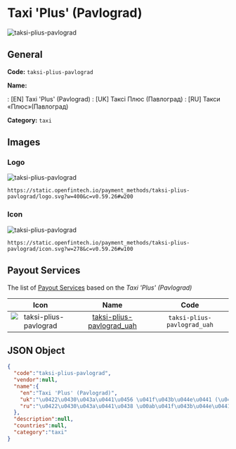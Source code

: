 
# Taxi 'Plus' (Pavlograd) 
![taksi-plius-pavlograd](https://static.openfintech.io/payment_methods/taksi-plius-pavlograd/logo.svg?w=400&c=v0.59.26#w200)  

## General 
**Code:** `taksi-plius-pavlograd` 
 
**Name:** 
 
:	[EN] Taxi 'Plus' (Pavlograd) 
:	[UK] Таксі Плюс (Павлоград) 
:	[RU] Такси «Плюс»(Павлоград) 
 
**Category:** `taxi` 
 

## Images 

### Logo 
![taksi-plius-pavlograd](https://static.openfintech.io/payment_methods/taksi-plius-pavlograd/logo.svg?w=400&c=v0.59.26#w200)  

```
https://static.openfintech.io/payment_methods/taksi-plius-pavlograd/logo.svg?w=400&c=v0.59.26#w200
```  

### Icon 
![taksi-plius-pavlograd](https://static.openfintech.io/payment_methods/taksi-plius-pavlograd/icon.svg?w=278&c=v0.59.26#w100)  

```
https://static.openfintech.io/payment_methods/taksi-plius-pavlograd/icon.svg?w=278&c=v0.59.26#w100
```  

## Payout Services 
 
The list of [Payout Services](/payout-services/) based on the _Taxi 'Plus' (Pavlograd)_ 

|Icon|Name|Code| 
|:---:|:---:|:---:| 
|![taksi-plius-pavlograd](https://static.openfintech.io/payout_methods/taksi-plius-pavlograd/icon.png?w=278&c=v0.59.26#w40) |[taksi-plius-pavlograd_uah](/payout-services/taksi-plius-pavlograd_uah/)|`taksi-plius-pavlograd_uah`| 
 

## JSON Object 

```json
{
  "code":"taksi-plius-pavlograd",
  "vendor":null,
  "name":{
    "en":"Taxi 'Plus' (Pavlograd)",
    "uk":"\u0422\u0430\u043a\u0441\u0456 \u041f\u043b\u044e\u0441 (\u041f\u0430\u0432\u043b\u043e\u0433\u0440\u0430\u0434)",
    "ru":"\u0422\u0430\u043a\u0441\u0438 \u00ab\u041f\u043b\u044e\u0441\u00bb(\u041f\u0430\u0432\u043b\u043e\u0433\u0440\u0430\u0434)"
  },
  "description":null,
  "countries":null,
  "category":"taxi"
}
```  
